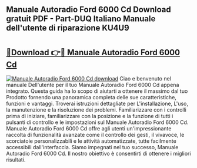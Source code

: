 ## Manuale Autoradio Ford 6000 Cd Download gratuit PDF - Part-DUQ Italiano Manuale dell'utente di riparazione KU4U9

# <h2><a href="http://dfa3qp.blite.top/?on=Manuale+Autoradio+Ford+6000+Cd">🔗Download 👉🔴 Manuale Autoradio Ford 6000 Cd</a></h2>

[![Manuale Autoradio Ford 6000 Cd download](https://i.imgur.com/lujVjoI.png)](http://dfa3qp.blite.top/?on=Manuale+Autoradio+Ford+6000+Cd)
Ciao e benvenuto nel manuale Dell'utente per il tuo Manuale Autoradio Ford 6000 Cd appena integrato. Questa guida ha lo scopo di aiutarti a ottenere il massimo dal tuo Prodotto fornendo una panoramica completa delle sue caratteristiche, funzioni e vantaggi. Troverai istruzioni dettagliate per L'installazione, L'uso, la manutenzione e la risoluzione dei problemi. Familiarizzare con i controlli prima di iniziare, familiarizzare con la posizione e la funzione di tutti i pulsanti di controllo e le impostazioni sul Manuale Autoradio Ford 6000 Cd. Manuale Autoradio Ford 6000 Cd offre agli utenti un'impressionante raccolta di funzionalità avanzate come il controllo dei gesti, il vivavoce, le scorciatoie personalizzabili e le attività automatizzate, tutte facilmente accessibili dall'interfaccia. Siamo impegnati nel tuo successo, Manuale Autoradio Ford 6000 Cd. Il nostro obiettivo è consentirti di ottenere i migliori risultati.
